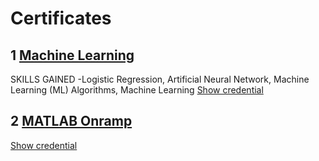# Certificates
## 1 [Machine Learning](https://github.com/nitinsoni1/Certificates/blob/main/Coursera%206HNJFTPV8SLS.pdf)
SKILLS GAINED -Logistic Regression, Artificial Neural Network, Machine Learning (ML) Algorithms, Machine Learning
[Show credential](https://www.coursera.org/account/accomplishments/verify/6HNJFTPV8SLS)

## 2 [MATLAB Onramp](https://github.com/nitinsoni1/Certificates/blob/main/certificate.pdf)
[Show credential](https://matlabacademy.mathworks.com/progress/share/certificate.html?id=bef20f4c-5f06-4dac-9168-d4d8be6832cb&)
